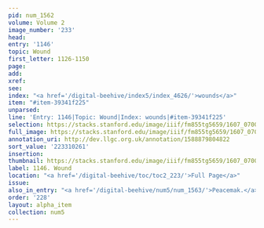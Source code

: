 ```yaml
---
pid: num_1562
volume: Volume 2
image_number: '233'
head:
entry: '1146'
topic: Wound
first_letter: 1126-1150
page:
add:
xref:
see:
index: "<a href='/digital-beehive/index5/index_4626/'>wounds</a>"
item: "#item-39341f225"
unparsed:
line: 'Entry: 1146|Topic: Wound|Index: wounds|#item-39341f225'
selection: https://stacks.stanford.edu/image/iiif/fm855tg5659/1607_0700/380,261,2885,598/full/0/default.jpg
full_image: https://stacks.stanford.edu/image/iiif/fm855tg5659/1607_0700/full/full/0/default.jpg
annotation_uri: http://dev.llgc.org.uk/annotation/1588879804822
sort_value: '223310261'
insertion:
thumbnail: https://stacks.stanford.edu/image/iiif/fm855tg5659/1607_0700/380,261,600,180/250,/0/default.jpg
label: 1146. Wound
location: "<a href='/digital-beehive/toc/toc2_223/'>Full Page</a>"
issue:
also_in_entry: "<a href='/digital-beehive/num5/num_1563/'>Peacemak.</a>"
order: '228'
layout: alpha_item
collection: num5
---
```

